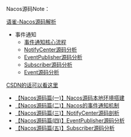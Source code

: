 Nacos源码Note：  

[语雀-Nacos源码解析](https://www.yuque.com/books/share/25157c70-4be0-49fc-a02f-2b5001c2b91d)  
- 事件通知
  - [事件通知核心流程](https://www.yuque.com/docs/share/72d90622-c431-487a-a933-e3528744eb15)
  - [NotifyCenter源码分析](https://www.yuque.com/docs/share/da5d779f-fff0-45f9-a61a-7742cc763187)
  - [EventPublisher源码分析](https://www.yuque.com/docs/share/108cc4c1-7faa-4299-b0c3-42ff00c57bac)
  - [Subscriber源码分析](https://www.yuque.com/docs/share/e359342c-42e2-414a-ab73-8f293f484ae9)
  - [Event源码分析](https://www.yuque.com/docs/share/b32d014c-768c-4a76-8f4b-5b1b905227f6)

[CSDN的话可以看这里](https://blog.csdn.net/pzzzz_wwy/category_11607850.html?spm=1001.2014.3001.5482)
  - [【Nacos源码篇(一)】Nacos源码本地环境搭建](https://blog.csdn.net/Pzzzz_wwy/article/details/122213765?spm=1001.2014.3001.5501)
  - [【Nacos源码篇(二)】Nacos的事件通知机制](https://blog.csdn.net/Pzzzz_wwy/article/details/122627632?spm=1001.2014.3001.5501)
  - [【Nacos源码篇(三)】NotifyCenter源码剖析](https://blog.csdn.net/Pzzzz_wwy/article/details/122675984?spm=1001.2014.3001.5501)
  - [【Nacos源码篇(四)】EventPublisher源码分析](https://blog.csdn.net/Pzzzz_wwy/article/details/122722010?spm=1001.2014.3001.5501)
  - [【Nacos源码篇(五)】Subscriber源码分析](https://blog.csdn.net/Pzzzz_wwy/article/details/122736084?spm=1001.2014.3001.5501)

